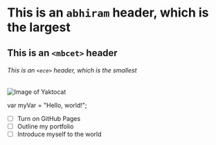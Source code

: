 # This is an `abhiram` header, which is the largest

## This is an `<mbcet>` header

###### This is an `<ece>` header, which is the smallest
![Image of Yaktocat](https://octodex.github.com/images/yaktocat.png)

var myVar = "Hello, world!";
- [ ] Turn on GitHub Pages
- [ ] Outline my portfolio
- [ ] Introduce myself to the world
